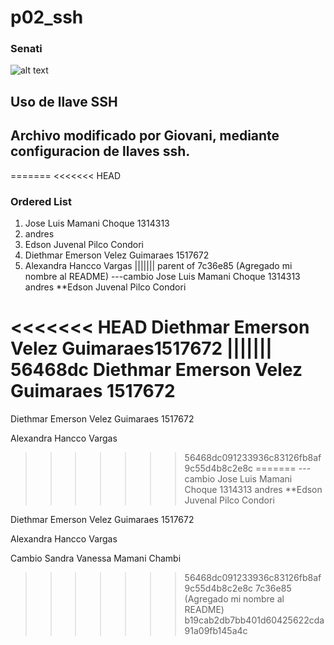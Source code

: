 # p02_ssh
### Senati
![alt text](https://www.senati.edu.pe/sites/all/themes/senati_theme/img/logo.svg)
## Uso de llave SSH
## Archivo modificado por Giovani, mediante configuracion de llaves ssh.
=======
<<<<<<< HEAD
### Ordered List
1. Jose Luis Mamani Choque 1314313
2. andres 
3. Edson Juvenal Pilco Condori
4. Diethmar Emerson Velez Guimaraes 1517672
5. Alexandra Hancco Vargas 
||||||| parent of 7c36e85 (Agregado mi nombre al README)
---cambio
Jose Luis Mamani Choque 1314313
andres 
**Edson Juvenal Pilco Condori

<<<<<<< HEAD
**Diethmar Emerson Velez Guimaraes**1517672
||||||| 56468dc
Diethmar Emerson Velez Guimaraes 1517672
=======
Diethmar Emerson Velez Guimaraes 1517672

Alexandra Hancco Vargas 

>>>>>>> 56468dc091233936c83126fb8af9c55d4b8c2e8c
=======
---cambio
Jose Luis Mamani Choque 1314313
andres 
**Edson Juvenal Pilco Condori

Diethmar Emerson Velez Guimaraes 1517672

Alexandra Hancco Vargas

Cambio Sandra Vanessa Mamani Chambi 

>>>>>>> 56468dc091233936c83126fb8af9c55d4b8c2e8c
>>>>>>> 7c36e85 (Agregado mi nombre al README)
>>>>>>> b19cab2db7bb401d60425622cda91a09fb145a4c
